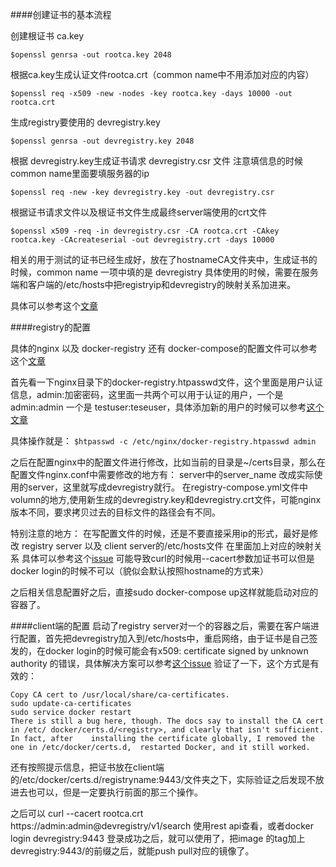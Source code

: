 
####创建证书的基本流程

创建根证书 ca.key

`$openssl genrsa -out rootca.key 2048`

根据ca.key生成认证文件rootca.crt（common name中不用添加对应的内容）

`$openssl req -x509 -new -nodes -key rootca.key -days 10000 -out rootca.crt`

生成registry要使用的 devregistry.key

`$openssl genrsa -out devregistry.key 2048`

根据 devregistry.key生成证书请求 devregistry.csr 文件 注意填信息的时候 common name里面要填服务器的ip

`$openssl req -new -key devregistry.key -out devregistry.csr`

根据证书请求文件以及根证书文件生成最终server端使用的crt文件

`$openssl x509 -req -in devregistry.csr -CA rootca.crt -CAkey rootca.key -CAcreateserial -out devregistry.crt -days 10000`

相关的用于测试的证书已经生成好，放在了hostnameCA文件夹中，生成证书的时候，common name 一项中填的是 devregistry 具体使用的时候，需要在服务端和客户端的/etc/hosts中把registryip和devregistry的映射关系加进来。

具体可以参考这个[文章](https://www.digitalocean.com/community/tutorials/how-to-set-up-a-private-docker-registry-on-ubuntu-14-04)


####registry的配置

具体的nginx 以及 docker-registry 还有 docker-compose的配置文件可以参考这个[文章](http://dockone.io/article/338)

首先看一下nginx目录下的docker-registry.htpasswd文件，这个里面是用户认证信息，admin:加密密码，这里面一共两个可以用于认证的用户，一个是admin:admin 一个是 testuser:teseuser，具体添加新的用户的时候可以参考[这个文章](http://segmentfault.com/a/1190000000801162)

具体操作就是：
`$htpasswd -c /etc/nginx/docker-registry.htpasswd admin`

之后在配置nginx中的配置文件进行修改，比如当前的目录是~/certs目录，那么在配置文件nginx.conf中需要修改的地方有：
server中的server_name 改成实际使用的server，这里就写成devregistry就行。
在registry-compose.yml文件中 volumn的地方,使用新生成的devregistry.key和devregistry.crt文件，可能nginx版本不同，要求拷贝过去的目标文件的路径会有不同。

特别注意的地方：
在写配置文件的时候，还是不要直接采用ip的形式，最好是修改 registry server 以及 client server的/etc/hosts文件 在里面加上对应的映射关系 具体可以参考这个[issue](https://github.com/docker/docker/issues/8943) 可能导致curl的时候用--cacert参数加证书可以但是docker login的时候不可以（貌似会默认按照hostname的方式来）

之后相关信息配置好之后，直接sudo docker-compose up这样就能启动对应的容器了。

####client端的配置
启动了registry server对一个的容器之后，需要在客户端进行配置，首先把devregistry加入到/etc/hosts中，重启网络，由于证书是自己签发的，在docker login的时候可能会有x509: certificate signed by unknown authority 的错误，具体解决方案可以参考[这个issue](https://github.com/docker/docker/issues/8849) 验证了一下，这个方式是有效的：
 
	Copy CA cert to /usr/local/share/ca-certificates.
 	sudo update-ca-certificates
 	sudo service docker restart
 	There is still a bug here, though. The docs say to install the CA cert in /etc/	docker/certs.d/<registry>, and clearly that isn't sufficient. In fact, after 	installing the certificate globally, I removed the one in /etc/docker/certs.d, 	restarted Docker, and it still worked.

还有按照提示信息，把证书放在client端的/etc/docker/certs.d/registryname:9443/文件夹之下，实际验证之后发现不放进去也可以，但是一定要执行前面的那三个操作。

之后可以 curl --cacert rootca.crt https://admin:admin@devregistry/v1/search 使用rest api查看，或者docker login devregistry:9443 登录成功之后，就可以使用了，把image 的tag加上 devregistry:9443/的前缀之后，就能push  pull对应的镜像了。






